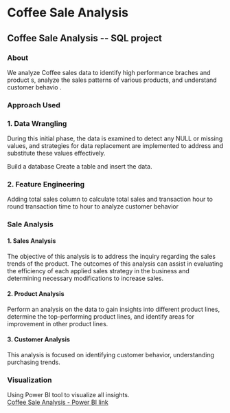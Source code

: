 # Coffee Sale Analysis

## Coffee Sale Analysis -- SQL project
### About
We analyze Coffee sales data to identify high performance braches and product s, analyze the sales patterns of various products, and understand customer behavio .

### Approach Used
### 1. Data Wrangling
During this initial phase, the data is examined to detect any NULL or missing values, and strategies for data replacement are implemented to address and substitute these values effectively.

Build a database
Create a table and insert the data.
### 2. Feature Engineering
Adding total sales column to calculate total sales and transaction hour to round transaction time to hour to analyze customer behavior

### Sale Analysis
#### 1. Sales Analysis
The objective of this analysis is to address the inquiry regarding the sales trends of the product. The outcomes of this analysis can assist in evaluating the efficiency of each applied sales strategy in the business and determining necessary modifications to increase sales.
#### 2. Product Analysis
Perform an analysis on the data to gain insights into different product lines, determine the top-performing product lines, and identify areas for improvement in other product lines.
#### 3. Customer Analysis
This analysis is focused on identifying customer behavior, understanding purchasing trends.
### Visualization
Using Power BI tool to visualize all insights.  
[Coffee Sale Analysis - Power BI link](https://app.powerbi.com/groups/me/reports/67cdfd5e-88e9-4f97-98b1-f73f444a9972/4b3e42c8078b2254727e?experience=power-bi)
